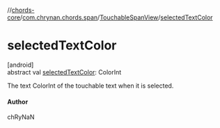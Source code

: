 //[chords-core](../../../index.md)/[com.chrynan.chords.span](../index.md)/[TouchableSpanView](index.md)/[selectedTextColor](selected-text-color.md)

# selectedTextColor

[android]\
abstract val [selectedTextColor](selected-text-color.md): ColorInt

The text ColorInt of the touchable text when it is selected.

#### Author

chRyNaN
